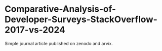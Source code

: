 # Comparative-Analysis-of-Developer-Surveys-StackOverflow-2017-vs-2024
Simple journal article published on zenodo and arvix.
